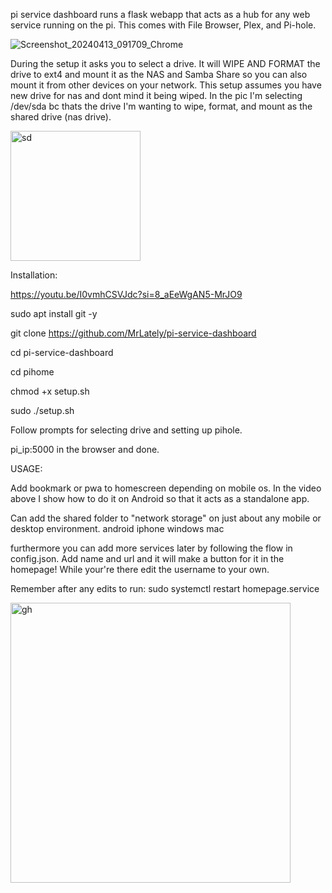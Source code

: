 pi service dashboard runs a flask webapp that acts as a hub
for any web service running on the pi. This comes with
File Browser, Plex, and Pi-hole.

![Screenshot_20240413_091709_Chrome](https://github.com/MrLately/pi-service-dashboard/assets/94589563/36d53fcf-5eb1-4eaa-8476-be52cc164f43)


During the setup it asks you to select a drive. It will
WIPE AND FORMAT the drive to ext4 and mount it as the NAS
and Samba Share so you can also mount it from other
devices on your network. This setup assumes you have new
drive for nas and dont mind it being wiped. In the pic I'm
selecting /dev/sda bc thats the drive I'm wanting to wipe,
format, and mount as the shared drive (nas drive).

<img width="208" alt="sd" src="https://github.com/MrLately/pi-service-dashboard/assets/94589563/cb81cc74-3064-4f89-ab02-b9b909114e6f">


Installation:

https://youtu.be/I0vmhCSVJdc?si=8_aEeWgAN5-MrJO9

sudo apt install git -y

git clone https://github.com/MrLately/pi-service-dashboard

cd pi-service-dashboard

cd pihome

chmod +x setup.sh

sudo ./setup.sh

Follow prompts for selecting drive and setting up pihole.

pi_ip:5000 in the browser and done.

USAGE:

Add bookmark or pwa to homescreen depending on mobile os. In
the video above I show how to do it on Android so that it acts 
as a standalone app.

Can add the shared folder to "network storage" on just about any mobile or desktop environment. 
android
iphone
windows
mac

furthermore you can add more services later by following the flow 
in config.json. Add name and url and it will make a button for it 
in the homepage! While your're there edit the username to your own.

Remember after any edits to run: sudo systemctl restart homepage.service

<img width="448" alt="gh" src="https://github.com/MrLately/pi-service-dashboard/assets/94589563/3d5f4320-2a3c-4426-8e48-bc05baf1e75a">

